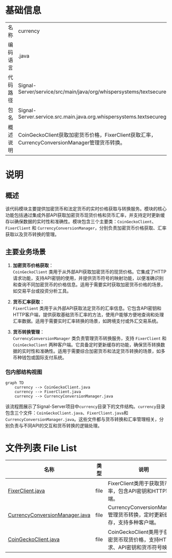 # 基础信息

|      |      |
|------|------|
| 名称 | currency |
| 编码语言 | .java |
| 代码路径 | Signal-Server/service/src/main/java/org/whispersystems/textsecuregcm/currency |
| 包名 | Signal-Server.service.src.main.java.org.whispersystems.textsecuregcm.currency |
| 概述说明 | CoinGeckoClient获取加密货币价格，FixerClient获取汇率，CurrencyConversionManager管理货币转换。 |

# 说明

## 概述

该代码模块主要提供加密货币和法定货币的实时价格获取与转换服务。模块的核心功能包括通过集成外部API获取加密货币现货价格和货币汇率，并支持定时更新缓存以确保数据的实时性和准确性。模块包含三个主要类：`CoinGeckoClient`、`FixerClient` 和 `CurrencyConversionManager`，分别负责加密货币价格获取、汇率获取以及货币转换的管理。

## 主要业务场景

1. **加密货币价格获取**：  
   `CoinGeckoClient` 类用于从外部API获取加密货币的现货价格。它集成了HTTP请求功能，支持API密钥的使用，并提供货币符号的映射功能，以便准确识别和查询不同加密货币的价格信息。适用于需要实时获取加密货币价格的场景，如交易平台或投资分析工具。

2. **货币汇率获取**：  
   `FixerClient` 类用于从外部API获取法定货币的汇率信息。它包含API密钥和HTTP客户端，提供获取基础货币汇率的方法，使用户能够方便地查询和处理汇率数据。适用于需要实时汇率转换的场景，如跨境支付或外汇交易系统。

3. **货币转换管理**：  
   `CurrencyConversionManager` 类负责管理货币转换服务，支持 `FixerClient` 和 `CoinGeckoClient` 两种客户端。它具备定时更新缓存的功能，确保货币转换数据的实时性和准确性。适用于需要综合加密货币和法定货币转换的场景，如多币种钱包或国际支付系统。


### 包内部结构视图

```mermaid
graph TD
    currency --> CoinGeckoClient.java
    currency --> FixerClient.java
    currency --> CurrencyConversionManager.java
```

该流程图展示了Signal-Server项目中`currency`目录下的文件结构。`currency`目录包含三个文件：`CoinGeckoClient.java`、`FixerClient.java`和`CurrencyConversionManager.java`。这些文件都与货币转换和汇率管理相关，分别负责与不同API的交互和货币转换的逻辑处理。

# 文件列表 File List

| 名称   | 类型  | 说明 |
|-------|------|-------------|
| [FixerClient.java](FixerClient.md) | file | FixerClient类用于获取货币汇率，包含API密钥和HTTP客户端。 |
| [CurrencyConversionManager.java](CurrencyConversionManager.md) | file | CurrencyConversionManager管理货币转换，定时更新缓存，支持多种客户端。 |
| [CoinGeckoClient.java](CoinGeckoClient.md) | file | CoinGeckoClient类用于获取加密货币现货价格，支持HTTP请求、API密钥和货币符号映射。 |


